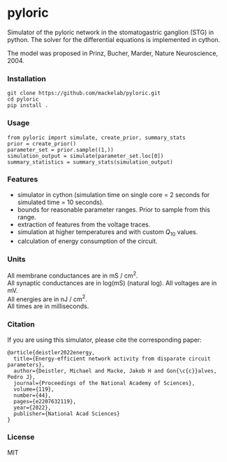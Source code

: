 # pyloric
Simulator of the pyloric network in the stomatogastric ganglion (STG) in python. The solver for the differential equations is implemented in cython.

The model was proposed in Prinz, Bucher, Marder, Nature Neuroscience, 2004.

### Installation 
```
git clone https://github.com/mackelab/pyloric.git
cd pyloric
pip install .
```

### Usage
```
from pyloric import simulate, create_prior, summary_stats
prior = create_prior()
parameter_set = prior.sample((1,))
simulation_output = simulate(parameter_set.loc[0])
summary_statistics = summary_stats(simulation_output)
```

### Features

- simulator in cython (simulation time on single core = 2 seconds for simulated time = 10 seconds).  
- bounds for reasonable parameter ranges. Prior to sample from this range.  
- extraction of features from the voltage traces.  
- simulation at higher temperatures and with custom $Q_10$ values.  
- calculation of energy consumption of the circuit.

### Units
All membrane conductances are in mS / cm$^2$.  
All synaptic conductances are in log(mS) (natural log).
All voltages are in mV.  
All energies are in nJ / cm$^2$.  
All times are in milliseconds.  

### Citation
If you are using this simulator, please cite the corresponding paper:
```
@article{deistler2022energy,
  title={Energy-efficient network activity from disparate circuit parameters},
  author={Deistler, Michael and Macke, Jakob H and Gon{\c{c}}alves, Pedro J},
  journal={Proceedings of the National Academy of Sciences},
  volume={119},
  number={44},
  pages={e2207632119},
  year={2022},
  publisher={National Acad Sciences}
}
```

### License
MIT
